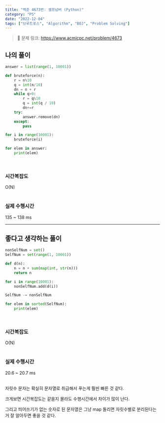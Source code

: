 ```yaml
---
title: "백준 4673번: 셀프넘버 (Python)"
category: "PS"
date: "2022-12-04"
tags: ["브루트포스", "Algorithm", "BOJ", "Problem Solving"]
---
```


> 🔗 문제 링크: <a href="https://www.acmicpc.net/problem/4673">https://www.acmicpc.net/problem/4673</a>

## 나의 풀이

```python
answer = list(range(1, 10001))

def bruteforce(n):
    r = n%10
    q = int(n/10)
    dn = n + r
    while q>0:
        r = q%10
        q = int(q / 10)
        dn+=r
    try:
        answer.remove(dn)
    except:
        pass

for i in range(10001):
    bruteforce(i)

for elem in answer:
    print(elem)
```

<br>

### 시간복잡도

O(N)
<br><br>

### 실제 수행시간

135 ~ 138 ms

<hr/>

## 좋다고 생각하는 풀이

```python
nonSelfNum = set()
SelfNum = set(range(1, 10001))

def d(n):
    n = n + sum(map(int, str(n)))
    return n

for i in range(10001):
    nonSelfNum.add(d(i))

SelfNum -= nonSelfNum

for elem in sorted(SelfNum):
    print(elem)
```

<br>

### 시간복잡도

O(N)
<br><br>

### 실제 수행시간

20.6 ~ 20.7 ms

<br>
자릿수 문자는 확실히 문자열로 취급해서 푸는게 훨씬 빠른 것 같다.

크게보면 시간복잡도는 같을지 몰라도 수행시간에서 차이가 많이 난다.

그리고 띄어쓰기가 없는 숫자로 된 문자열은 그냥 map 돌리면 자릿수별로 분리된다는거 잘 알아두면 좋을 것 같다.
